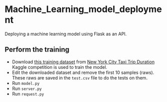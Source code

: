 # Machine_Learning_model_deployment

Deploying a machine learning model using Flask as an API. 

## Perform the training
* Download [this training dataset](https://www.kaggle.com/c/nyc-taxi-trip-duration/download/train.zip) from [New York City Taxi Trip Duration](https://www.kaggle.com/c/nyc-taxi-trip-duration/) Kaggle competition is used to train the model.
* Edit the downloaded dataset and remove the first 10 samples (raws). These raws are saved in the `test.csv` file to do the tests on them. 
* Run `model.py`
* Run `server.py`
* Run `request.py`



